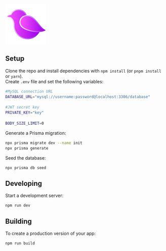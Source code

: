 ![favicon.png](https://github.com/5hanazar/serce/blob/main/static/favicon.png)

## Setup

Clone the repo and install dependencies with `npm install` (or `pnpm install` or `yarn`).<br/>
Create `.env` file and set the following variables:

```bash
#MySQL connection URL
DATABASE_URL="mysql://username:password@localhost:3306/database"

#JWT secret key
PRIVATE_KEY="key"

BODY_SIZE_LIMIT=0
```

Generate a Prisma migration:

```bash
npx prisma migrate dev --name init
npx prisma generate
```

Seed the database:

```bash
npx prisma db seed
```

## Developing

Start a development server:

```bash
npm run dev
```

## Building

To create a production version of your app:

```bash
npm run build
```